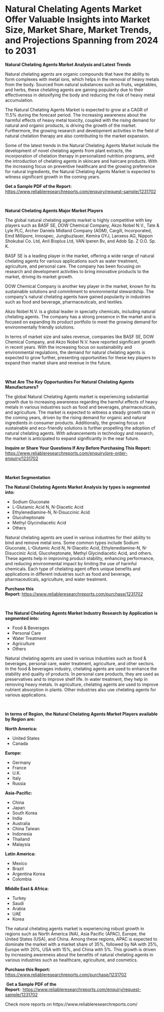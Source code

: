 <p><h1>Natural Chelating Agents Market Offer Valuable Insights into Market Size, Market Share, Market Trends, and Projections Spanning from 2024 to 2031</h1></p><p><strong>Natural Chelating Agents Market Analysis and Latest Trends</strong></p>
<p><p>Natural chelating agents are organic compounds that have the ability to form complexes with metal ions, which helps in the removal of heavy metals from the body. Sourced from natural substances such as fruits, vegetables, and herbs, these chelating agents are gaining popularity due to their effectiveness in detoxifying the body and reducing the risk of heavy metal accumulation.</p><p>The Natural Chelating Agents Market is expected to grow at a CAGR of 11.5% during the forecast period. The increasing awareness about the harmful effects of heavy metal toxicity, coupled with the rising demand for natural and organic products, is driving the growth of the market. Furthermore, the growing research and development activities in the field of natural chelation therapy are also contributing to the market expansion.</p><p>Some of the latest trends in the Natural Chelating Agents Market include the development of novel chelating agents from plant extracts, the incorporation of chelation therapy in personalized nutrition programs, and the introduction of chelating agents in skincare and haircare products. With the increasing focus on preventive healthcare and the growing preference for natural ingredients, the Natural Chelating Agents Market is expected to witness significant growth in the coming years.</p></p>
<p><strong>Get a Sample PDF of the Report:&nbsp;</strong> <a href="https://www.reliableresearchreports.com/enquiry/request-sample/1231702">https://www.reliableresearchreports.com/enquiry/request-sample/1231702</a></p>
<p>&nbsp;</p>
<p><strong>Natural Chelating Agents Major Market Players</strong></p>
<p><p>The global natural chelating agents market is highly competitive with key players such as BASF SE, DOW Chemical Company, Akzo Nobel N.V., Tate & Lyle PLC, Archer Daniels Midland Company (ADM), Cargill, Incorporated, Emd Millipore, Innospec, Jungbuzlauer, Kemira OYJ, Lanxess AG, Nippon Shokubai Co. Ltd, Anil Bioplus Ltd, VAN Iperen Bv, and Adob Sp. Z O.O. Sp. K.</p><p>BASF SE is a leading player in the market, offering a wide range of natural chelating agents for various applications such as water treatment, agriculture, and personal care. The company has been focusing on research and development activities to bring innovative products to the market, driving its market growth.</p><p>DOW Chemical Company is another key player in the market, known for its sustainable solutions and commitment to environmental stewardship. The company's natural chelating agents have gained popularity in industries such as food and beverage, pharmaceuticals, and textiles.</p><p>Akzo Nobel N.V. is a global leader in specialty chemicals, including natural chelating agents. The company has a strong presence in the market and is focused on expanding its product portfolio to meet the growing demand for environmentally friendly solutions.</p><p>In terms of market size and sales revenue, companies like BASF SE, DOW Chemical Company, and Akzo Nobel N.V. have reported significant growth in recent years. With the increasing focus on sustainability and environmental regulations, the demand for natural chelating agents is expected to grow further, presenting opportunities for these key players to expand their market share and revenue in the future.</p></p>
<p>&nbsp;</p>
<p><strong>What Are The Key Opportunities For Natural Chelating Agents Manufacturers?</strong></p>
<p><p>The global Natural Chelating Agents market is experiencing substantial growth due to increasing awareness regarding the harmful effects of heavy metals in various industries such as food and beverages, pharmaceuticals, and agriculture. The market is expected to witness a steady growth rate in the coming years, driven by the rising demand for organic and natural ingredients in consumer products. Additionally, the growing focus on sustainable and eco-friendly solutions is further propelling the adoption of natural chelating agents. With advancements in technology and research, the market is anticipated to expand significantly in the near future.</p></p>
<p><strong>Inquire or Share Your Questions If Any Before Purchasing This Report:</strong> <a href="https://www.reliableresearchreports.com/enquiry/pre-order-enquiry/1231702">https://www.reliableresearchreports.com/enquiry/pre-order-enquiry/1231702</a></p>
<p>&nbsp;</p>
<p><strong>Market Segmentation</strong></p>
<p><strong>The Natural Chelating Agents Market Analysis by types is segmented into:</strong></p>
<p><ul><li>Sodium Gluconate</li><li>L-Glutamic Acid N, N-Diacetic Acid</li><li>Ethylenediamine-N, N-Disuccinic Acid</li><li>Glucoheptonate</li><li>Methyl Glycindiacetic Acid</li><li>Others</li></ul></p>
<p><p>Natural chelating agents are used in various industries for their ability to bind and remove metal ions. Some common types include Sodium Gluconate, L-Glutamic Acid N, N-Diacetic Acid, Ethylenediamine-N, N-Disuccinic Acid, Glucoheptonate, Methyl Glycindiacetic Acid, and others. These agents help in improving product stability, enhancing performance, and reducing environmental impact by limiting the use of harmful chemicals. Each type of chelating agent offers unique benefits and applications in different industries such as food and beverage, pharmaceuticals, agriculture, and water treatment.</p></p>
<p><strong>Purchase this Report:&nbsp;</strong><a href="https://www.reliableresearchreports.com/purchase/1231702">https://www.reliableresearchreports.com/purchase/1231702</a></p>
<p>&nbsp;</p>
<p><strong>The Natural Chelating Agents Market Industry Research by Application is segmented into:</strong></p>
<p><ul><li>Food & Beverages</li><li>Personal Care</li><li>Water Treatment</li><li>Agriculture</li><li>Others</li></ul></p>
<p><p>Natural chelating agents are used in various industries such as food & beverages, personal care, water treatment, agriculture, and other sectors. In the food & beverages industry, chelating agents are used to enhance the stability and quality of products. In personal care products, they are used as preservatives and to improve shelf life. In water treatment, they help in removing heavy metals. In agriculture, chelating agents are used to improve nutrient absorption in plants. Other industries also use chelating agents for various applications.</p></p>
<p>&nbsp;</p>
<p><strong>In terms of Region, the Natural Chelating Agents Market Players available by Region are:</strong></p>
<p>
    <p> <strong> North America: </strong>
        <ul>
            <li>United States</li>
            <li>Canada</li>
        </ul>
        </p> 
    <p> <strong> Europe: </strong>
        <ul>
            <li>Germany</li>
            <li>France</li>
            <li>U.K.</li>
            <li>Italy</li>
            <li>Russia</li>
        </ul>
        </p> 
    <p> <strong> Asia-Pacific: </strong>
        <ul>
            <li>China</li>
            <li>Japan</li>
            <li>South Korea</li>
            <li>India</li>
            <li>Australia</li>
            <li>China Taiwan</li>
            <li>Indonesia</li>
            <li>Thailand</li>
            <li>Malaysia</li>
        </ul>
        </p> 
    <p> <strong> Latin America: </strong>
        <ul>
            <li>Mexico</li>
            <li>Brazil</li>
            <li>Argentina Korea</li>
            <li>Colombia</li>
        </ul>
        </p> 
    <p> <strong> Middle East & Africa: </strong>
        <ul>
            <li>Turkey</li>
            <li>Saudi</li>
            <li>Arabia</li>
            <li>UAE</li>
            <li>Korea</li>
        </ul>
    </p>
    </p>
<p><p>The natural chelating agents market is experiencing robust growth in regions such as North America (NA), Asia Pacific (APAC), Europe, the United States (USA), and China. Among these regions, APAC is expected to dominate the market with a market share of 35%, followed by NA with 25%, Europe with 20%, USA with 15%, and China with 5%. This growth is driven by increasing awareness about the benefits of natural chelating agents in various industries such as healthcare, agriculture, and cosmetics.</p></p>
<p><strong>Purchase this Report: </strong><a href="https://www.reliableresearchreports.com/purchase/1231702">https://www.reliableresearchreports.com/purchase/1231702</a></p>
<p>&nbsp;<strong>Get a Sample PDF of the Report:&nbsp;&nbsp;</strong><a href="https://www.reliableresearchreports.com/enquiry/request-sample/1231702">https://www.reliableresearchreports.com/enquiry/request-sample/1231702</a></p>
<p><strong></strong></p>
<p>Check more reports on https://www.reliableresearchreports.com/</p>